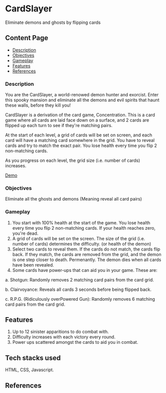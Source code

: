 # CardSlayer
Eliminate demons and ghosts by flipping cards
## Content Page
  * [Description](#description)
  * [Objectives](#objectives)
  * [Gameplay](#gameplay)
  * [Features](#features)
  * [References](#references)


### Description

You are the CardSlayer, a world-renowed demon hunter and exorcist. Enter this spooky mansion and eliminate all the demons and evil spirits that haunt these walls, before they kill you!

CardSlayer is a derivation of the card game, Concentration. This is a card game where all cards are laid face down on a surface, and 2 cards are flipped up each turn to see if they're matching pairs.

At the start of each level, a grid of cards will be set on screen, and each card will have a matching card somewhere in the grid. You have to reveal cards and try to match the exact pair. You lose health every time you flip 2 non-matching cards.

As you progress on each level, the grid size (i.e. number of cards) increases.

[Demo](https://pages.git.generalassemb.ly/g00nd0/cardSlayer/)

### Objectives
Eliminate all the ghosts and demons (Meaning reveal all card pairs)

### Gameplay
1. You start with 100% health at the start of the game. You lose health every time you flip 2 non-matching cards. If your health reaches zero, you're dead.
2. A grid of cards will be set on the screen. The size of the grid (i.e. number of cards) determines the difficulty. (or health of the demon)
3. Select two cards to reveal them. If the cards do not match, the cards flip back. If they match, the cards are removed from the grid, and the demon is one step closer to death. Permenantly. The demon dies when all cards have been revealed.
4. Some cards have power-ups that can aid you in your game. These are:

  a. Shotgun: Randomly removes 2 matching card pairs from the card grid.

  b. Clairvoyance: Reveals all cards 3 seconds before being flipped back.

  c. R.P.G. (Ridiculously overPowered Gun): Randomly removes 6 matching card pairs from the card grid.

## Features
1. Up to 12 sinister apparitions to do combat with.
2. Difficulty increases with each victory every round.
3. Power ups scattered amongst the cards to aid you in combat.

## Tech stacks used
HTML, CSS, Javascript. 

## References

